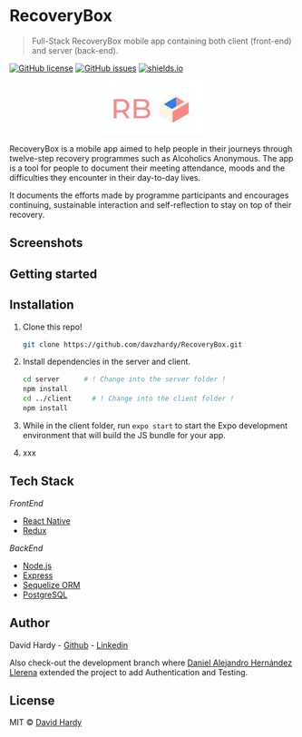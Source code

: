 # RecoveryBox
> Full-Stack RecoveryBox mobile app containing both client (front-end) and server (back-end).


[![GitHub license](https://img.shields.io/github/license/davzhardy/RecoveryBox)](https://github.com/davzhardy/RecoveryBox/blob/master/LICENSE)
[![GitHub issues](https://img.shields.io/github/issues/davzhardy/RecoveryBox)](https://GitHub.com/davzhardy/RecoveryBox/issues)
[![shields.io](https://img.shields.io/badge/made%20with-💕-blue?style=flat-square)](https://shields.io)

<p align="center">
  <img src="./client/assets/logo.jpeg" />
</p>

RecoveryBox is a mobile app aimed to help people in their journeys through twelve-step recovery programmes such as Alcoholics Anonymous. The app is a tool for people to document their meeting attendance, moods and the difficulties they encounter in their day-to-day lives. 

It documents the efforts made by programme participants and encourages continuing, sustainable interaction and self-reflection to stay on top of their recovery.

## Screenshots


## Getting started


## Installation

1. Clone this repo!

   ```bash
   git clone https://github.com/davzhardy/RecoveryBox.git
   ```

2. Install dependencies in the server and client.

   ```bash
   cd server      # ! Change into the server folder !
   npm install
   cd ../client		# ! Change into the client folder !
   npm install
   ```

3. While in the client folder, run ````expo start```` to start the Expo development environment that will build the JS bundle for your app.

4. xxx

## Tech Stack

*FrontEnd*
* [React Native](https://facebook.github.io/react-native/) 
* [Redux](https://redux.js.org/)

*BackEnd*
* [Node.js](https://nodejs.org/)
* [Express](https://expressjs.com)
* [Sequelize ORM](https://sequelize.org)
* [PostgreSQL](https://www.postgresql.org)

## Author

David Hardy - [Github](https://github.com/davzhardy) - [Linkedin](www.linkedin.com/in/david-hardy50) 

Also check-out the development branch where [Daniel Alejandro Hernández Llerena](https://github.com/llere-alt) extended the project to add Authentication and Testing.

## License

MIT © [David Hardy](https://github.com/davzhardy)
